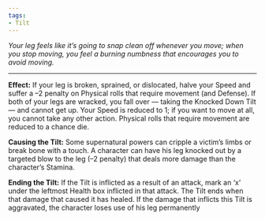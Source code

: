 ```yaml
---
tags:
- Tilt
---
```


_Your leg feels like it’s going to snap clean off whenever you move; when you stop moving, you feel a burning numbness that encourages you to avoid moving._

---

**Effect:** If your leg is broken, sprained, or dislocated, halve your Speed and suffer a –2 penalty on Physical rolls that require movement (and Defense). If both of your legs are wracked, you fall over — taking the Knocked Down Tilt — and cannot get up. Your Speed is reduced to 1; if you want to move at all, you cannot take any other action. Physical rolls that require movement are reduced to a chance die.

**Causing the Tilt:** Some supernatural powers can cripple a victim’s limbs or break bone with a touch. A character can have his leg knocked out by a targeted blow to the leg (–2 penalty) that deals more damage than the character’s Stamina.

**Ending the Tilt:** If the Tilt is inflicted as a result of an attack, mark an ‘x’ under the leftmost Health box inflicted in that attack. The Tilt ends when that damage that caused it has healed. If the damage that inflicts this Tilt is aggravated, the character loses use of his leg permanently